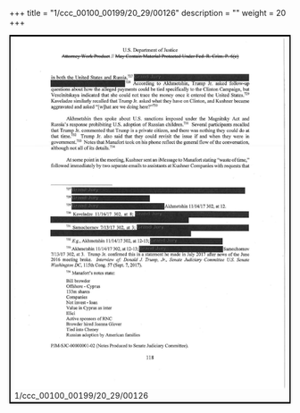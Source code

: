 +++
title = "1/ccc_00100_00199/20_29/00126"
description = ""
weight = 20
+++

<table style="border:2px solid black;max-width:800px;max-height:800px;" 
><tr><td>
<img class="center-fit-jpg"
src="/jpg_/jpg_mueller_report_searchable_126.jpg">
1/ccc_00100_00199/20_29/00126
</img></td></tr></table>
